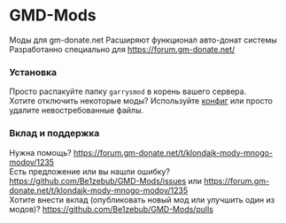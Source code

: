# GMD-Mods
Моды для gm-donate.net
Расширяют функционал авто-донат системы  
Разработанно специально для https://forum.gm-donate.net/  

### Установка
Просто распакуйте папку `garrysmod` в корень вашего сервера.  
Хотите отключить некоторые моды? Используйте [конфиг](https://github.com/Be1zebub/GMD-Mods/blob/80d543f8acb1794dff6ad7ecd567c8066b55afac/garrysmod/addons/igs-modification/lua/autorun/igs-mods-loader.lua#L5-L7) или просто удалите невостребованные файлы.  

### Вклад и поддержка
Нужна помощь? https://forum.gm-donate.net/t/klondajk-mody-mnogo-modov/1235  
Есть предложение или вы нашли ошибку? https://github.com/Be1zebub/GMD-Mods/issues или https://forum.gm-donate.net/t/klondajk-mody-mnogo-modov/1235  
Хотите внести вклад (опубликовать новый мод или улучшить один из модов)? https://github.com/Be1zebub/GMD-Mods/pulls

